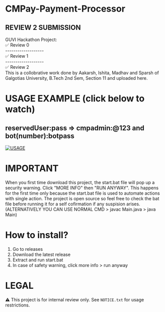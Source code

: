 # CMPay-Payment-Processor
## REVIEW 2 SUBMISSION
GUVI Hackathon Project:<br>
✅ Review 0<br>
-------------------<br>
✅ Review 1<br>
-------------------<br>
✅ Review 2<br>
This is a collobrative work done by Aakarsh, Ishita, Madhav and Sparsh of Galgotias University, B.Tech 2nd Sem, Section 11 and uploaded here.

# USAGE EXAMPLE (click below to watch)
## reservedUser:pass => cmpadmin:@123 and bot(number):botpass
[![USAGE](https://i.ibb.co/93yJ1gMr/Black-and-Pink-Gradient-Modern-Technologies-You-Tube-Thumbnail.png)](https://youtu.be/2oM0aT-czrI "USAGE - Click to Watch!")

# IMPORTANT
When you first time download this project, the start.bat file will pop up a security warning. Click "MORE INFO" then "RUN ANYWAY". This happens for the first time only because the start.bat file is used to automate actions with single action. The project is open source so feel free to check the bat file before running it for a self cofirmation if any suspision arises. (ALTERNATIVELY YOU CAN USE NORMAL CMD > javac Main.java > java Main)

# How to install?
1. Go to releases
2. Download the latest release
3. Extract and run start.bat
4. In case of safety warning, click more info > run anyway

# LEGAL
⚠️ This project is for internal review only. See `NOTICE.txt` for usage restrictions.
